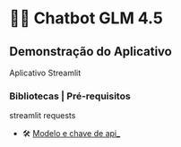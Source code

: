 # 🤖💬 Chatbot GLM 4.5

## Demonstração do Aplicativo

Aplicativo Streamlit

### Bibliotecas  |  Pré-requisitos
streamlit
requests


- 🛠️ [Modelo e chave de api_](https://openrouter.ai/z-ai/glm-4.5-air:free/api)

